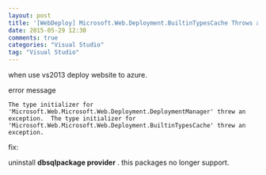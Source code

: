 ```yaml
---
layout: post
title: '[WebDeploy] Microsoft.Web.Deployment.BuiltinTypesCache Throws an Exception on Deployment '
date: 2015-05-29 12:30
comments: true
categories: "Visual Studio"
tag: "Visual Studio"
---
```

when use vs2013 deploy website to azure. 

error message
```
The type initializer for 'Microsoft.Web.Microsoft.Web.Deployment.DeploymentManager' threw an exception.  The type initializer for 'Microsoft.Web.Microsoft.Web.Deployment.BuiltinTypesCache' threw an exception.
```

fix:

uninstall __dbsqlpackage provider__ . this packages no longer support.